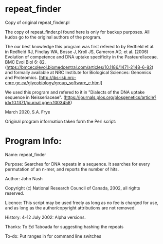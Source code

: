 # repeat_finder
Copy of original repeat_finder.pl

The copy of repeat_finder.pl found here is only for backup purposes. All kudos go
to the original authors of the program.

The our best knowledge this program was first refered to by Redfield et al. in
Redfield RJ, Findlay WA, Bosse J, Kroll JS, Cameron AD, et al. (2006)
Evolution of competence and DNA uptake specificity in the Pasteurellaceae. BMC Evol Biol 6: 82.
(https://bmcecolevol.biomedcentral.com/articles/10.1186/1471-2148-6-82) and
formally available at
NRC Institute for Biological Sciences: Genomics and Proteomics.
[http://ibs-isb.nrc-cnrc.gc.ca/glycobiology/group_software_e.html]

We used this program and refered to it in "Dialects of the DNA uptake sequence in Neisseriaceae".
(https://journals.plos.org/plosgenetics/article?id=10.1371/journal.pgen.1003458)

March 2020, S.A. Frye

Original program information taken form the Perl script:

# Program Info:

 Name: repeat_finder

 Purpose:
   Searches for DNA repeats in a sequence. It searches for every
   permutation of an n-mer, and reports the number of hits.

 Author: John Nash

 Copyright (c) National Research Council of Canada, 2002,
   all rights reserved.

 Licence: This script may be used freely as long as no fee is charged
   for use, and as long as the author/copyright attributions
   are not removed.

 History:
   4-12 July 2002: Alpha versions.


 Thanks: To Ed Taboada for suggesting hashing the repeats

 To-do:  Put ranges in for command line switches


